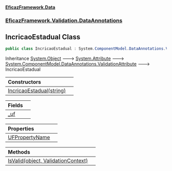 #### [EficazFramework.Data](EficazFrameworkData.md 'EficazFramework Data')
### [EficazFramework.Validation.DataAnnotations](EficazFrameworkData.md#EficazFramework.Validation.DataAnnotations 'EficazFramework.Validation.DataAnnotations')

## IncricaoEstadual Class

```csharp
public class IncricaoEstadual : System.ComponentModel.DataAnnotations.ValidationAttribute
```

Inheritance [System.Object](https://docs.microsoft.com/en-us/dotnet/api/System.Object 'System.Object') &#129106; [System.Attribute](https://docs.microsoft.com/en-us/dotnet/api/System.Attribute 'System.Attribute') &#129106; [System.ComponentModel.DataAnnotations.ValidationAttribute](https://docs.microsoft.com/en-us/dotnet/api/System.ComponentModel.DataAnnotations.ValidationAttribute 'System.ComponentModel.DataAnnotations.ValidationAttribute') &#129106; IncricaoEstadual

| Constructors | |
| :--- | :--- |
| [IncricaoEstadual(string)](EficazFramework.Validation.DataAnnotations/IncricaoEstadual/IncricaoEstadual(string).md 'EficazFramework.Validation.DataAnnotations.IncricaoEstadual.IncricaoEstadual(string)') | |

| Fields | |
| :--- | :--- |
| [_uf](EficazFramework.Validation.DataAnnotations/IncricaoEstadual/_uf.md 'EficazFramework.Validation.DataAnnotations.IncricaoEstadual._uf') | |

| Properties | |
| :--- | :--- |
| [UFPropertyName](EficazFramework.Validation.DataAnnotations/IncricaoEstadual/UFPropertyName.md 'EficazFramework.Validation.DataAnnotations.IncricaoEstadual.UFPropertyName') | |

| Methods | |
| :--- | :--- |
| [IsValid(object, ValidationContext)](EficazFramework.Validation.DataAnnotations/IncricaoEstadual/IsValid(object,ValidationContext).md 'EficazFramework.Validation.DataAnnotations.IncricaoEstadual.IsValid(object, System.ComponentModel.DataAnnotations.ValidationContext)') | |
